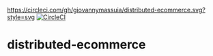 https://circleci.com/gh/giovannymassuia/distributed-ecommerce.svg?style=svg
[![CircleCI](https://circleci.com/gh/giovannymassuia/distributed-ecommerce.svg?style=svg)](https://circleci.com/gh/giovannymassuia/distributed-ecommerce)
# distributed-ecommerce
